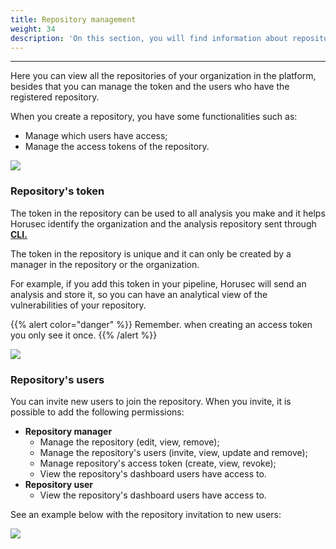 ```yaml
---
title: Repository management
weight: 34
description: 'On this section, you will find information about repository management.'
---
```


---

Here you can view all the repositories of your organization in the platform, besides that you can manage the token and the users who have the registered repository.

When you create a repository, you have some functionalities such as: 

* Manage which users have access; 
* Manage the access tokens of the repository. 

![](https://horusec.io/public/docs/en/references/manager/repository-management/1.gif)

### Repository's token

The token in the repository can be used to all analysis you make and it helps Horusec identify the organization and the analysis repository sent through [**CLI.**](../../cli) 

The token in the repository is unique and it can only be created by a manager in the repository or the organization.  

For example, if you add this token in your pipeline, Horusec will send an analysis and store it, so you can have an analytical view of the vulnerabilities of your repository.

{{% alert color="danger" %}}
Remember. when creating an access token you only see it once.
{{% /alert %}}

![](https://horusec.io/public/docs/en/references/manager/repository-management/2.gif)

### Repository's users

You can invite new users to join the repository. When you invite, it is possible to add the following permissions: 

* **Repository manager**
  * Manage the repository \(edit, view, remove\);
  * Manage the repository's users \(invite, view, update and remove\);
  * Manage repository's access token \(create, view, revoke\);
  * View the repository's dashboard users have access to.  
* **Repository user**
  * View the repository's dashboard users have access to. 

See an example below with the repository invitation to new users: 

![](https://horusec.io/public/docs/en/references/manager/repository-management/3.gif)
